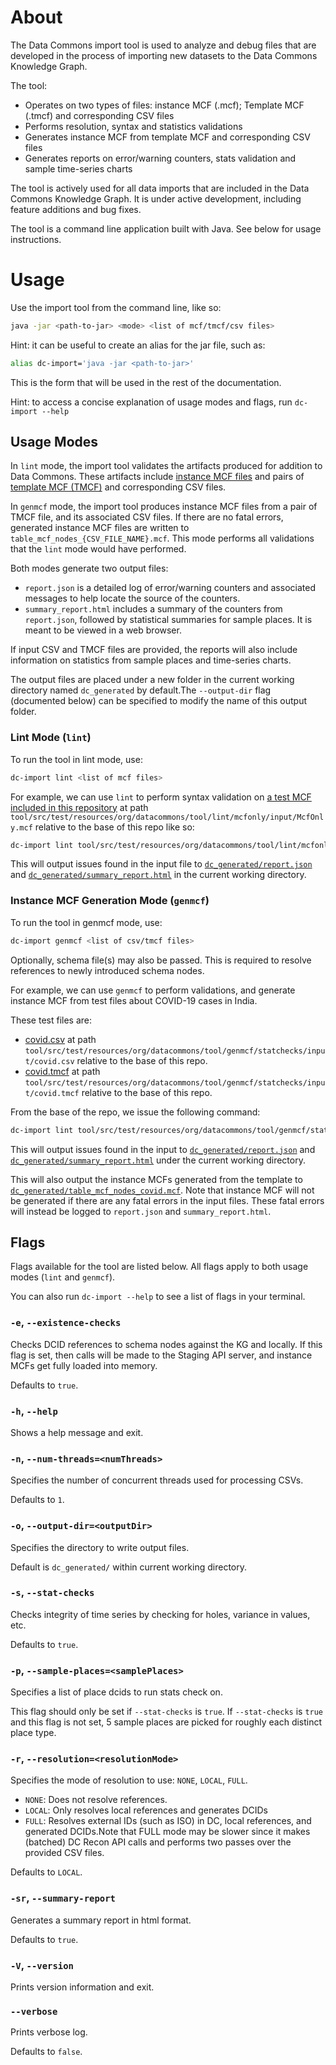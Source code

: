 # About

The Data Commons import tool is used to analyze and debug files that are developed
in the process of importing new datasets to the Data Commons Knowledge Graph.

The tool:
- Operates on two types of files: instance MCF (.mcf); Template MCF (.tmcf) and corresponding CSV files
- Performs resolution, syntax and statistics validations
- Generates instance MCF from template MCF and corresponding CSV files
- Generates reports on error/warning counters, stats validation and sample time-series charts

The tool is actively used for all data imports that are included in the Data Commons Knowledge Graph.
It is under active development, including feature additions and bug fixes.

The tool is a command line application built with Java. See below for usage instructions.

# Usage

Use the import tool from the command line, like so:

  ```bash
  java -jar <path-to-jar> <mode> <list of mcf/tmcf/csv files>
  ```

Hint: it can be useful to create an alias for the jar file, such as:
  ```bash
  alias dc-import='java -jar <path-to-jar>'
  ```

This is the form that will be used in the rest of the documentation.

Hint: to access a concise explanation of usage modes and flags, run
`dc-import --help`

## Usage Modes

In `lint` mode, the import tool validates the artifacts produced for addition to Data Commons. These artifacts include [instance MCF files](https://github.com/datacommonsorg/data/blob/master/docs/mcf_format.md#instance-mcf) and pairs of [template MCF (TMCF)](https://github.com/datacommonsorg/data/blob/master/docs/mcf_format.md#template-mcf) and corresponding CSV files.

In `genmcf` mode, the import tool produces instance MCF files from a pair of TMCF file, and its associated CSV files. If there are no fatal errors, generated instance MCF files are written to `table_mcf_nodes_{CSV_FILE_NAME}.mcf`. This mode performs all validations that the  `lint` mode would have performed.

Both modes generate two output files:
- `report.json` is a detailed log of error/warning counters and associated messages to help locate the source of the counters.
- `summary_report.html` includes a summary of the counters from `report.json`, followed by statistical summaries for sample places. It is meant to be viewed in a web browser.

If input CSV and TMCF files are provided, the reports will also include information on statistics from sample places and  time-series charts. 

The output files are placed under a new folder in the current working directory named `dc_generated` by default.The `--output-dir` flag (documented below) can be specified to modify the name of this output folder.

### Lint Mode (`lint`)

To run the tool in lint mode, use:
  ```bash
  dc-import lint <list of mcf files>
  ```

For example, we can use `lint` to perform syntax validation on [a test MCF included in this repository](tool/src/test/resources/org/datacommons/tool/lint/mcfonly/input/McfOnly.mcf) at path `tool/src/test/resources/org/datacommons/tool/lint/mcfonly/input/McfOnly.mcf` relative to the base of this repo like so:
  ```bash
  dc-import lint tool/src/test/resources/org/datacommons/tool/lint/mcfonly/input/McfOnly.mcf
  ```

This will output issues found in the input file to [`dc_generated/report.json`](../tool/src/test/resources/org/datacommons/tool/lint/mcfonly/output/report.json) and [`dc_generated/summary_report.html`](../tool/src/test/resources/org/datacommons/tool/lint/mcfonly/output/summary_report.html) in the current working directory.

### Instance MCF Generation Mode (`genmcf`)

To run the tool in genmcf mode, use:
  ```bash
  dc-import genmcf <list of csv/tmcf files>
  ```

Optionally, schema file(s) may also be passed. This is required to resolve references to newly introduced schema nodes.

For example, we can use `genmcf` to perform validations, and generate instance MCF from test files about COVID-19 cases in India.

These test files are:
- [covid.csv](../tool/src/test/resources/org/datacommons/tool/genmcf/statchecks/input/covid.csv) at path `tool/src/test/resources/org/datacommons/tool/genmcf/statchecks/input/covid.csv` relative to the base of this repo.
- [covid.tmcf](../tool/src/test/resources/org/datacommons/tool/genmcf/statchecks/input/covid.tmcf) at path `tool/src/test/resources/org/datacommons/tool/genmcf/statchecks/input/covid.tmcf` relative to the base of this repo.

From the base of the repo, we issue the following command:
  ```bash
  dc-import lint tool/src/test/resources/org/datacommons/tool/genmcf/statchecks/input/covid.csv tool/src/test/resources/org/datacommons/tool/genmcf/statchecks/input/covid.tmcf
  ```

This will output issues found in the input to [`dc_generated/report.json`](../tool/src/test/resources/org/datacommons/tool/genmcf/statchecks/output/report.json) and [`dc_generated/summary_report.html`](../tool/src/test/resources/org/datacommons/tool/genmcf/statchecks/output/summary_report.html) under the current working directory.

This will also output the instance MCFs generated from the template to [`dc_generated/table_mcf_nodes_covid.mcf`](../tool/src/test/resources/org/datacommons/tool/genmcf/statchecks/output/table_mcf_nodes_covid.mcf). Note that instance MCF will not be generated if there are any fatal errors in the input files. These fatal errors will instead be logged to `report.json` and `summary_report.html`.

## Flags

Flags available for the tool are listed below. All flags apply to both usage modes (`lint` and `genmcf`).

You can also run `dc-import --help` to see a list of flags in your terminal.

### `-e`, `--existence-checks`

Checks DCID references to schema nodes against the KG and locally. If this flag is set, then calls will be made to the Staging API server, and instance MCFs get fully loaded into memory. 

Defaults to `true`.

### `-h`, `--help`

Shows a help message and exit.

### `-n`, `--num-threads=<numThreads>`

Specifies the number of concurrent threads used for processing CSVs.

Defaults to `1`.

### `-o`, `--output-dir=<outputDir>`

Specifies the directory to write output files.

Default is `dc_generated/` within current working directory.

### `-s`, `--stat-checks`

Checks integrity of time series by checking for holes, variance in values, etc.

Defaults to `true`.

### `-p`, `--sample-places=<samplePlaces>`

Specifies a list of place dcids to run stats check on.

This flag should only be set if `--stat-checks` is `true`. If `--stat-checks` is `true` and this flag is not set, 5 sample places are picked for roughly each distinct place type.

### `-r`, `--resolution=<resolutionMode>`

Specifies the mode of resolution to use: `NONE`, `LOCAL`, `FULL`.

- `NONE`: Does not resolve references.
- `LOCAL`: Only resolves local references and generates DCIDs
- `FULL`: Resolves external IDs (such as ISO) in DC, local references, and generated DCIDs.Note that FULL mode may be slower since it makes (batched) DC Recon API calls and performs two passes over the provided CSV files.

Defaults to `LOCAL`.

### `-sr`, `--summary-report`

Generates a summary report in html format. 

Defaults to `true`.

### `-V`, `--version`

Prints version information and exit.

### `--verbose`

Prints verbose log.

Defaults to `false`.
